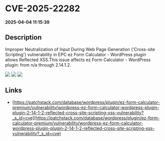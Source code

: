 # CVE-2025-22282

**2025-04-04 11:15:39**

## Description
Improper Neutralization of Input During Web Page Generation ('Cross-site Scripting') vulnerability in EPC ez Form Calculator - WordPress plugin allows Reflected XSS.This issue affects ez Form Calculator - WordPress plugin: from n/a through 2.14.1.2.

![](https://img.shields.io/static/v1?label=Score&message=7.1&color=red)
![](https://img.shields.io/static/v1?label=Severity&message=HIGH&color=red)
![](https://img.shields.io/static/v1?label=CWE&message=XSS&color=green)

## Links
- [https://patchstack.com/database/wordpress/plugin/ez-form-calculator-premium/vulnerability/wordpress-ez-form-calculator-wordpress-plugin-plugin-2-14-1-2-reflected-cross-site-scripting-xss-vulnerability?_s_id=cve](https://patchstack.com/database/wordpress/plugin/ez-form-calculator-premium/vulnerability/wordpress-ez-form-calculator-wordpress-plugin-plugin-2-14-1-2-reflected-cross-site-scripting-xss-vulnerability?_s_id=cve)
